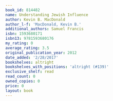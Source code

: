 ```yaml
---
book_id: 814482
name: Understanding Jewish Influence
author: Kevin B. MacDonald
author_l-f: 'MacDonald, Kevin B.'
additional_authors: Samuel Francis
isbn: 1593680171
isbn13: 9781593680176
my_rating: 0
average_rating: 3.5
original_publication_year: 2012
date_added: '2/28/2017'
bookshelves: altright
bookshelves_with_positions: 'altright (#139)'
exclusive_shelf: read
read_count: 0
owned_copies: 0
price: 0
layout: book
---
```


